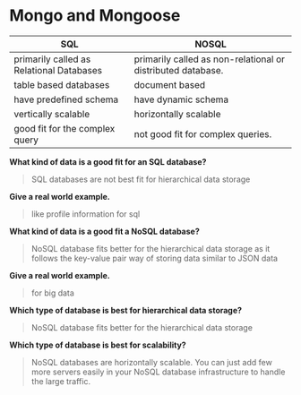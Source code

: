 # Mongo and Mongoose

|SQL | NOSQL|
|----|-------|
|primarily called as Relational Databases | primarily called as non-relational or distributed database.  |
|table based databases | document based | 
|have predefined schema | have dynamic schema  |
|vertically scalable | horizontally scalable  |
|good fit for the complex query | not good fit for complex queries.  |

**What kind of data is a good fit for an SQL database?**  
> SQL databases are not best fit for hierarchical data storage

**Give a real world example.**   
> like profile information for sql

**What kind of data is a good fit a NoSQL database?**  
> NoSQL database fits better for the hierarchical data storage as it follows the key-value pair way of storing data similar to JSON data

**Give a real world example.**  
> for big data

**Which type of database is best for hierarchical data storage?**   
> NoSQL database fits better for the hierarchical data storage

**Which type of database is best for scalability?**   
> NoSQL databases are horizontally scalable. You can just add few more servers easily in your NoSQL database infrastructure to handle the large traffic.